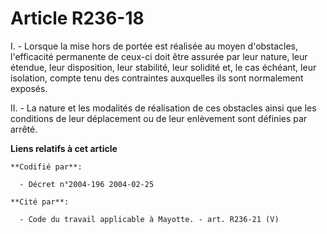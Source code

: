 # Article R236-18

I. - Lorsque la mise hors de portée est réalisée au moyen d'obstacles, l'efficacité permanente de ceux-ci doit être assurée
par leur nature, leur étendue, leur disposition, leur stabilité, leur solidité et, le cas échéant, leur isolation, compte
tenu des contraintes auxquelles ils sont normalement exposés.

II. - La nature et les modalités de réalisation de ces obstacles ainsi que les conditions de leur déplacement ou de leur
enlèvement sont définies par arrêté.

**Liens relatifs à cet article**

	**Codifié par**:

	  - Décret n°2004-196 2004-02-25

	**Cité par**:

	  - Code du travail applicable à Mayotte. - art. R236-21 (V)

